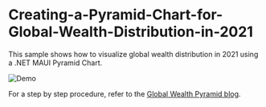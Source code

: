 # Creating-a-Pyramid-Chart-for-Global-Wealth-Distribution-in-2021
This sample shows how to visualize global wealth distribution in 2021 using a .NET MAUI Pyramid Chart.

![Demo](https://github.com/SyncfusionExamples/Creating-a-Pyramid-Chart-for-Global-Wealth-Distribution-in-2021/assets/103025761/40e59934-b6b3-4f3e-80ca-b4b31cc765ae)

For a step by step procedure, refer to the [Global Wealth Pyramid blog](https://www.syncfusion.com/blogs/post/dotnet-maui-pyramid-chart-visualize-global-wealth-distribution.aspx).
